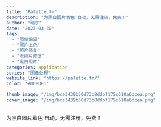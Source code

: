 ```yaml
---
title: "Palette.fm"
description: "为黑白图片着色 自动，无需注册，免费！"
author: "瑞东"
date: "2023-03-30"
tags:
  - "图像编辑"
  - "照片上色"
  - "照片修复"
  - "老照片修复"
  - "黑白照片"
categories: application
series: "图像处理"
website_link: "https://palette.fm/"
color: "#008DE1"

thumb_image: "/img/bce3439b50d73b8ddbf175c610a6dcea.png"
cover_image: "/img/bce3439b50d73b8ddbf175c610a6dcea.png"
---
```


为黑白图片着色 自动，无需注册，免费！
